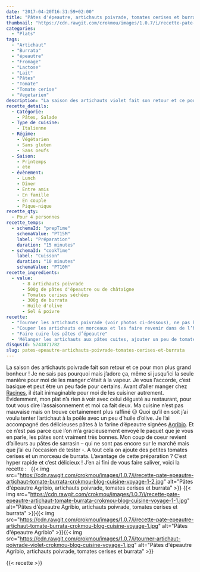 ```yaml
---
date: "2017-04-20T16:31:59+02:00"
title: "Pâtes d'épeautre, artichauts poivrade, tomates cerises et burrata"
thumbnail: "https://cdn.rawgit.com/crokmou/images/1.0.7/i/recette-pate-epeautre-artichaut-tomate-burrata-crokmou-blog-cuisine-voyage-1-3.jpg"
categories:
  - "Plats"
tags:
  - "Artichaut"
  - "Burrata"
  - "épeautre"
  - "Fromage"
  - "Lactose"
  - "Lait"
  - "Pâtes"
  - "Tomate"
  - "Tomate cerise"
  - "Vegetarien"
description: "La saison des artichauts violet fait son retour et ce pour mon plus grand bonheur ! Je ne sais pas pourquoi mais j'adore ça..."
recette_details:
  - Catégorie:
    - Pâtes, Salade
  - Type de cuisine:
    - Italienne
  - Régime:
    - Végétarien
    - Sans gluten
    - Sans oeufs
  - Saison:
    - Printemps
    - été
  - évènement:
    - Lunch
    - Dîner
    - Entre amis
    - En famille
    - En couple
    - Pique-nique
recette_qty:
  - Pour 4 personnes
recette_temps:
  - schemaId: "prepTime"
    schemaValue: "PT15M"
    label: "Préparation"
    duration: "15 minutes"
  - schemaId: "cookTime"
    label: "Cuisson"
    duration: "10 minutes"
    schemaValue: "PT10M"
recette_ingredients:
  - value:
      - 8 artichauts poivrade
      - 500g de pâtes d'épeautre ou de châtaigne
      - Tomates cerises séchées
      - 300g de burrata
      - Huile d'olive
      - Sel & poivre
recette:
  - "Tourner les artichauts poivrade (voir photos ci-dessous), ne pas hésiter à les tremper dans de l’eau citronnée pour éviter l’oxydation."
  - "Couper les artichauts en morceaux et les faire revenir dans de l’huile d’olive, assaisonner."
  - "Faire cuire les pâtes d’épeautre"
  - 'Mélanger les artichauts aux pâtes cuites, ajouter un peu de tomates cerises, un généreux morceau de burrata et un filet d’huile d’olive. Saler, poivrer et servir sans attendre !     ![Tourner un artichaut poivrade ](https://cdn.rawgit.com/crokmou/images/1.0.7/i/tourner-artichaut-poivrade-violet-crokmou-blog-cuisine-voyage-1-2.jpg "Tourner un artichaut poivrade ") ![Tourner un artichaut poivrade ](https://cdn.rawgit.com/crokmou/images/1.0.7/i/tourner-artichaut-poivrade-violet-crokmou-blog-cuisine-voyage-1-4.jpg "Tourner un artichaut poivrade ") ![Tourner un artichaut poivrade ](https://cdn.rawgit.com/crokmou/images/1.0.7/i/tourner-artichaut-poivrade-violet-crokmou-blog-cuisine-voyage-1-5.jpg "Tourner un artichaut poivrade ") ![Tourner un artichaut poivrade ](https://cdn.rawgit.com/crokmou/images/1.0.7/i/tourner-artichaut-poivrade-violet-crokmou-blog-cuisine-voyage-1-6.jpg "Tourner un artichaut poivrade ") ![Tourner un artichaut poivrade ](https://cdn.rawgit.com/crokmou/images/1.0.7/i/tourner-artichaut-poivrade-violet-crokmou-blog-cuisine-voyage-1-8.jpg "Tourner un artichaut poivrade ")![Tourner un artichaut poivrade ](https://cdn.rawgit.com/crokmou/images/1.0.7/i/tourner-artichaut-poivrade-violet-crokmou-blog-cuisine-voyage-1-10.jpg "Tourner un artichaut poivrade ")'
disqusId: 5743871782
slug: pates-epeautre-artichauts-poivrade-tomates-cerises-et-burrata
---
```


La saison des artichauts poivrade fait son retour et ce pour mon plus grand bonheur ! Je ne sais pas pourquoi mais j’adore ça, même si jusqu’ici la seule manière pour moi de les manger c’était à la vapeur. Je vous l’accorde, c’est basique et peut être un peu fade pour certains. Avant d’aller manger chez [Racines](https://crokmou.com/2017/04/racines-un-restaurant-italien-pas-comme-les-autres-bruxelles), il était inimaginable pour moi de les cuisiner autrement. Evidemment, mon plat n’a rien à voir avec celui dégusté au restaurant, pour tout vous dire l’assaisonnement et moi ca fait deux. Ma cuisine n’est pas mauvaise mais on trouve certainement plus raffiné 😉 Quoi qu’il en soit j’ai voulu tenter l’artichaut à la poêle avec un peu d’huile d’olive. Je l’ai accompagné des délicieuses pâtes à la farine d’épeautre signées [Agribio](http://agribio.be/). Et ce n’est pas parce que l’on m’a gracieusement envoyé le paquet que je vous en parle, les pâtes sont vraiment très bonnes. Mon coup de coeur revient d’ailleurs au pâtes de sarrasin – qui ne sont pas encore sur le marché mais que j’ai eu l’occasion de tester -. A tout cela on ajoute des petites tomates cerises et un morceau de burrata. L’avantage de cette préparation ? C’est hyper rapide et c’est délicieux ! J’en ai fini de vous faire saliver, voici la recette :   {{< img src="https://cdn.rawgit.com/crokmou/images/1.0.7/i/recette-pate-epeautre-artichaut-tomate-burrata-crokmou-blog-cuisine-voyage-1-2.jpg" alt="Pâtes d'épeautre Agribio, artichauts poivrade, tomates cerises et burrata" >}} {{< img src="https://cdn.rawgit.com/crokmou/images/1.0.7/i/recette-pate-epeautre-artichaut-tomate-burrata-crokmou-blog-cuisine-voyage-1-1.jpg" alt="Pâtes d'épeautre Agribio, artichauts poivrade, tomates cerises et burrata" >}}{{< img src="https://cdn.rawgit.com/crokmou/images/1.0.7/i/recette-pate-epeautre-artichaut-tomate-burrata-crokmou-blog-cuisine-voyage-1.jpg" alt="Pâtes d'épeautre Agribio" >}}{{< img src="https://cdn.rawgit.com/crokmou/images/1.0.7/i/tourner-artichaut-poivrade-violet-crokmou-blog-cuisine-voyage-1.jpg" alt="Pâtes d'épeautre Agribio, artichauts poivrade, tomates cerises et burrata" >}}


{{< recette >}}
